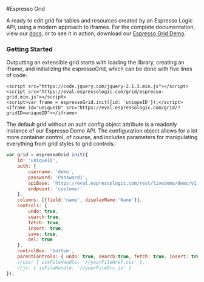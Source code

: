 #Espresso Grid

A ready to edit grid for tables and resources created by an Espresso Logic API, using a modern approach to iframes. For the complete documentation, view our [docs](http://docs.espressologic.com/espresso-grid), or to see it in action, download our [Espresso Grid Demo](https://github.com/EspressoLogicCafe/grid-demo).

### Getting Started
Outputting an extensible grid starts with loading the library, creating an iframe, and initializing the espressoGrid, which can be done with five lines of code:
```	
<script src="https://code.jquery.com/jquery-2.1.3.min.js"></script>
<script src="https://eval.espressologic.com/grid/espresso-grid.min.js"></script>
<script>var frame = espressoGrid.init({id: 'uniqueID'});</script>
<iframe id="uniqueID" src="https://eval.espressologic.com/grid/?gridID=uniqueID"></iframe>
```
The default grid without an auth config object attribute is a readonly instance of our Espresso Demo API. The configuration object allows for a lot more container control, of course, and includes parameters for manipulating everything from grid styles to grid controls.
```javascript
var grid = espressoGrid.init({
	id: 'uniqueID',
	auth: {
		username: 'demo',
		password: 'Password1',
		apiBase: 'https://eval.espressologic.com/rest/livedemo/demo/v1',
		endpoint: 'customer'
	},
	columns: [{field:'name', displayName:'Name'}],
	controls: {
		undo: true,
		search:true,
		fetch: true,
		insert: true,
		save: true,
		del: true
	},
	controlBox: 'bottom',
	parentControls: { undo: true, search:true, fetch: true, insert: true, save: true, del: true },
	//css: { cssFileHandle: '//yourFileHref.css' },
	//js: { jsFileHandle: '//yourFileSrc.js' }
});
```